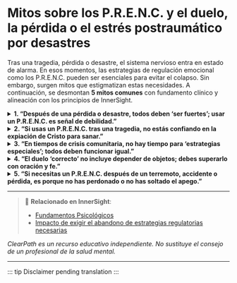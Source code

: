 ﻿# Mitos sobre los P.R.E.N.C. y el duelo, la pérdida o el estrés postraumático por desastres

Tras una tragedia, pérdida o desastre, el sistema nervioso entra en estado de alarma. En esos momentos, las estrategias de regulación emocional como los P.R.E.N.C. pueden ser esenciales para evitar el colapso. Sin embargo, surgen mitos que estigmatizan estas necesidades. A continuación, se desmontan **5 mitos comunes** con fundamento clínico y alineación con los principios de InnerSight.

<details>
<summary><strong>1. “Después de una pérdida o desastre, todos deben ‘ser fuertes’; usar un P.R.E.N.C. es señal de debilidad.”</strong></summary>
<p><strong>Realidad:</strong> El duelo y el trauma por desastres sobrecargan el sistema nervioso, y las estrategias regulatorias como los P.R.E.N.C. no son debilidad, sino sabiduría corporal para evitar el colapso. Como enseña <em>InnerSight – Fundamentos Psicológicos</em>, la regulación emocional es una respuesta adaptativa legítima, no una falta de fe.<br><strong>Riesgo:</strong> Se estigmatiza la necesidad de apoyo, llevando a personas a sufrir en silencio y retrasar su sanación espiritual y emocional.</p>
</details>

<details>
<summary><strong>2. “Si usas un P.R.E.N.C. tras una tragedia, no estás confiando en la expiación de Cristo para sanar.”</strong></summary>
<p><strong>Realidad:</strong> La Expiación de Cristo no anula la fisiología humana, sino que la redime dentro de ella. Usar un P.R.E.N.C. para calmar el cuerpo herido no contradice la fe, sino que permite que el alma acceda al consuelo del Espíritu desde un estado de mayor estabilidad. Como afirma <em>InnerSight – Dignidad espiritual y salud mental</em>, Dios conoce las necesidades reales de Sus hijos.<br><strong>Riesgo:</strong> Se espiritualiza el sufrimiento innecesario, sugiriendo que pedir ayuda es desconfiar de Dios.</p>
</details>

<details>
<summary><strong>3. “En tiempos de crisis comunitaria, no hay tiempo para ‘estrategias especiales’; todos deben funcionar igual.”</strong></summary>
<p><strong>Realidad:</strong> Las crisis amplifican las diferencias neurológicas y las heridas previas. Pedir que todos “funcionen igual” ignora la diversidad del cuerpo de Cristo. Como explica <em>InnerSight – Propuesta Institucional</em>, una comunidad resiliente es aquella que apoya las necesidades individuales para fortalecer el todo.<br><strong>Riesgo:</strong> Se prioriza la eficiencia sobre la compasión, excluyendo a quienes más necesitan apoyo para contribuir.</p>
</details>

<details>
<summary><strong>4. “El duelo ‘correcto’ no incluye depender de objetos; debes superarlo con oración y fe.”</strong></summary>
<p><strong>Realidad:</strong> El duelo no tiene una forma “correcta” universal. Para quienes han perdido a un ser querido o sobrevivido a un desastre, un P.R.E.N.C. puede ser un ancla simbólica que representa cuidado, contención o conexión con lo perdido. Como enseña <em>InnerSight – Comprensión clínica...</em>, estas estrategias honran la complejidad del dolor humano.<br><strong>Riesgo:</strong> Se impone una norma rígida de duelo que invalida experiencias legítimas y puede generar culpa por no “sanar rápido”.</p>
</details>

<details>
<summary><strong>5. “Si necesitas un P.R.E.N.C. después de un terremoto, accidente o pérdida, es porque no has perdonado o no has soltado el apego.”</strong></summary>
<p><strong>Realidad:</strong> La necesidad regulatoria no refleja apego espiritual no resuelto, sino activación fisiológica del sistema de alarma. El trauma por desastres o duelo complejo altera el cerebro y el cuerpo, independientemente del estado espiritual. Como afirma <em>InnerSight – Impacto de exigir el abandono...</em>, exigir que se deje un P.R.E.N.C. en estos contextos puede causar deterioro funcional y distanciamiento espiritual.<br><strong>Riesgo:</strong> Se moraliza una respuesta neurológica, culpando a la víctima por su sufrimiento fisiológico.</p>
</details>

---

> 🔗 **Relacionado en InnerSight**:  
> - [Fundamentos Psicológicos](https://inner-clarity.github.io/InnerSight/es#fundamentos-psicológicos)  
> - [Impacto de exigir el abandono de estrategias regulatorias necesarias](https://inner-clarity.github.io/InnerSight/es#impacto-de-exigir-el-abandono-de-estrategias-regulatorias-necesarias)

*ClearPath es un recurso educativo independiente. No sustituye el consejo de un profesional de la salud mental.*

---

::: tip
Disclaimer pending translation
:::
